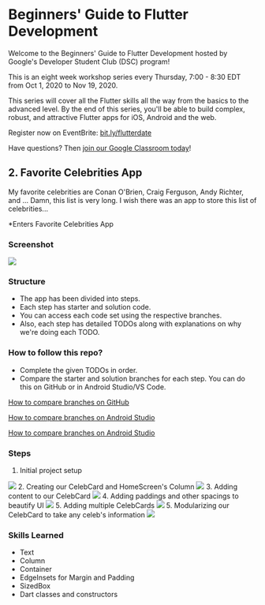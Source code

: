 # Beginners' Guide to Flutter Development

Welcome to the Beginners' Guide to Flutter Development hosted by Google's Developer Student Club (DSC) program!

This is an eight week workshop series every Thursday, 7:00 - 8:30 EDT from Oct 1, 2020 to Nov 19, 2020.

This series will cover all the Flutter skills all the way from the basics to the advanced level.
By the end of this series, you'll be able to build complex, robust, and attractive Flutter apps for iOS, Android and the web.

Register now on EventBrite: [bit.ly/flutterdate](https://bit.ly/flutterdate)

Have questions? Then [join our Google Classroom today](https://classroom.google.com/c/MTYyMzE1MDQwMDcx?cjc=5irho7x)!

## 2. Favorite Celebrities App

My favorite celebrities are Conan O'Brien, Craig Ferguson, Andy Richter, and ... Damn, this list is very long. I wish there was an app to store this list of celebrities...

*Enters Favorite Celebrities App

### Screenshot

<img src="assets/screenshot.gif">

### Structure

* The app has been divided into steps.
* Each step has starter and solution code. 
* You can access each code set using the respective branches. 
* Also, each step has detailed TODOs along with explanations on why we're doing each TODO.

### How to follow this repo?

* Complete the given TODOs in order.
* Compare the starter and solution branches for each step. You can do this on GitHub or in Android Studio/VS Code.

[How to compare branches on GitHub](https://docs.github.com/en/free-pro-team@latest/github/committing-changes-to-your-project/comparing-commits#comparing-branches)

[How to compare branches on Android Studio](https://medium.com/better-programming/how-to-use-git-in-android-studio-part-2-93cec67b91b0#:~:text=Go%20to%20%E2%80%9CVSC%E2%80%9D%20%2D%3E,choose%20%E2%80%9CCompare%20with%20current%E2%80%9D.&text=A%20popup%20%E2%80%9CCompare%20feature%20with,to%20commits%2C%20files%20to%20files.)

[How to compare branches on Android Studio](https://stackoverflow.com/a/57833947/11547064)

### Steps

1. Initial project setup
<img src="assets/images/step_1.png">
2. Creating our CelebCard and HomeScreen's Column
<img src="assets/images/step_2.png">
3. Adding content to our CelebCard
<img src="assets/images/step_3.png">
4. Adding paddings and other spacings to beautify UI
<img src="assets/images/step_4.png">
5. Adding multiple CelebCards
<img src="assets/images/step_5.gif">
5. Modularizing our CelebCard to take any celeb's information
<img src="assets/images/screenshot.gif">

### Skills Learned

* Text
* Column
* Container
* EdgeInsets for Margin and Padding
* SizedBox
* Dart classes and constructors
